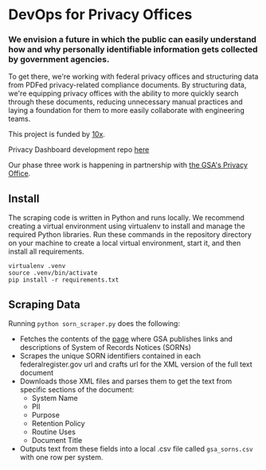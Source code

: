# DevOps for Privacy Offices

### We envision a future in which the public can easily understand how and why personally identifiable information gets collected by government agencies. 

To get there, we're working with federal privacy offices and structuring data from PDFed privacy-related compliance documents. By structuring data, we're equipping privacy offices with the ability to more quickly search through these documents, reducing unnecessary manual practices and laying a foundation for them to more easily collaborate with engineering teams.

This project is funded by [10x](https://10x.gsa.gov/).

Privacy Dashboard development repo [here](https://github.com/18F/privacy-dashboard)

Our phase three work is happening in partnership with [the GSA's Privacy Office](https://www.gsa.gov/reference/gsa-privacy-program).


<!--- # DevOps for Privacy Offices

### We envision a future in which the public can easily understand how and why personally identifiable information gets collected by government agencies. 

This project is funded by [10x](https://10x.gsa.gov/).



## Project Description

**DevOps for Privacy Offices** phase three aims to bring privacy compliance documentation back to life by reducing unnecessary manual practices across privacy offices in the federal government and increasing the public’s access to this important information.

<!--
### What we believe this model can achieve

- **New Search Capabilities:** A dashboard that enables Privacy Officers to search all their privacy compliance documents at once, easing their administrative burden and freeing up their time to focus on other activities.

- **Speed up Compliance:** Program teams completing compliance paperwork will be able to see the important elements of PIAs from the beginning, and can use the structured data when drafting PIAs.

- **More Context for risk assessment:** It will allow privacy offices to adopt new and more efficient ways to assess and compare the risk level of their systems from a single vantage point.

- **Reduce scope of breaches:** Retention policies that mandate when data will be deleted, reduce the impact of breaches when they happen. Our dashboard will aid enforcement of those retention policies, by making them easy to find and understand for the Privacy Officers, the system owners, and the public.

- **Increased accuracy:** Program Teams will be able to easily see their current level of compliance. The dashboard will quickly let them know what PII they said they collect, why, for how long, and how it can be shared.

## Partner with us
If you are a privacy officer or work in a privacy office and are interested in making your agency's SORNs and PIAs available on our system, we want to hear from you. Please send an e-mail to privacy_devops@gsa.gov.

--->

## Install

The scraping code is written in Python and runs locally. We recommend creating a virtual environment using virtualenv to install and manage the required Python libraries. Run these commands in the repository directory on your machine to create a local virtual environment, start it, and then install all requirements.

```
virtualenv .venv
source .venv/bin/activate
pip install -r requirements.txt
```

## Scraping Data

Running `python sorn_scraper.py` does the following:
- Fetches the contents of the [page](https://www.gsa.gov/reference/gsa-privacy-program/systems-of-records-privacy-act/system-of-records-notices-sorns-privacy-act) where GSA publishes links and descriptions of System of Records Notices (SORNs)
- Scrapes the unique SORN identifiers contained in each federalregister.gov url and crafts url for the XML version of the full text document
- Downloads those XML files and parses them to get the text from specific sections of the document:
  - System Name
  - PII
  - Purpose
  - Retention Policy
  - Routine Uses
  - Document Title
- Outputs text from these fields into a local .csv file called `gsa_sorns.csv` with one row per system.


